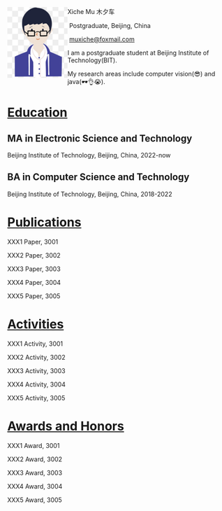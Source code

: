 <img src="./assets/head.png" alt="head" style="zoom: 33%; float: left" />	Xiche Mu 木夕车 

​	Postgraduate, Beijing, China 

​	muxiche@foxmail.com 





I am a postgraduate student at Beijing Institute of Technology(BIT).

My research areas include computer vision(😎) and java(🕶👌😭). 

# <u>Education</u>

## MA in Electronic Science and Technology

Beijing Institute of Technology, Beijing, China, 2022-now

## BA in Computer Science and Technology

Beijing Institute of Technology, Beijing, China, 2018-2022

# <u>Publications</u>

XXX1 Paper, 3001

XXX2 Paper, 3002

XXX3 Paper, 3003

XXX4 Paper, 3004

XXX5 Paper, 3005

# <u>Activities</u>

XXX1 Activity, 3001

XXX2 Activity, 3002

XXX3 Activity, 3003

XXX4 Activity, 3004

XXX5 Activity, 3005

# <u>Awards and Honors</u>

XXX1 Award, 3001

XXX2 Award, 3002

XXX3 Award, 3003

XXX4 Award, 3004

XXX5 Award, 3005





